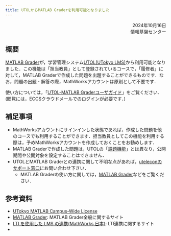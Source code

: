 ```yaml
---
title: UTOLからMATLAB Graderを利用可能となりました
---
```


<div style="text-align: right;">
<span>2024年10月16日</span><br />
<span>情報基盤センター</span><br />
</div>

## 概要

[MATLAB Grader](https://jp.mathworks.com/products/matlab-grader.html)が，学習管理システム[UTOL(UTokyo LMS)](/utol/)から利用可能となりました．この機能は「担当教員」として登録されているコースで，「履修者」に対して，MATLAB Graderで作成した問題を出題することができるものです．なお，問題の出題・解答の際，MathWorksアカウントは原則として不要です．

使い方については，「[UTOL-MATLAB Graderユーザガイド](https://docs.google.com/document/d/1CYOXHnG3_jla5KgEEO-KhTbu_nDgp-Uc/edit?usp=drive_link&ouid=117510436890962815644&rtpof=true&sd=true)」をご覧ください．(閲覧には，ECCSクラウドメールでのログインが必要です．)

## 補足事項

* MathWorksアカウントにサインインした状態であれば，作成した問題を他のコースでも利用することができます．担当教員としてこの機能を利用する際は，予めMathWorksアカウントを作成しておくことをお勧めします．
* MATLAB Graderで作成した問題は，UTOLの「[課題機能](/utol/lecturers/assignments/)」とは異なり，公開期間や公開対象を設定することはできません．
* UTOLとMATLAB Graderとの連携に関して不明な点があれば，[uteleconのサポート窓口](/support/)にお問い合わせ下さい．
  * MATLAB Graderの使い方に関しては，[MATLAB Grader](https://jp.mathworks.com/products/matlab-grader.html)などをご覧ください．

## 参考資料

* [UTokyo MATLAB Campus-Wide License](/matlab/)
* [MATLAB Grader](https://jp.mathworks.com/products/matlab-grader.html): MATLAB Grader全般に関するサイト
* [LTI を使用した LMS の連携(MathWorks 日本)](https://jp.mathworks.com/help/matlabgrader/integrate-lms-using-lti.html?s_tid=CRUX_lftnav): LTI連携に関するサイト
* 
